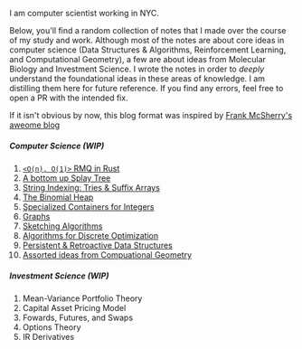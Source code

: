 I am computer scientist working in NYC. 

Below, you'll find a random collection of notes that I made over the course of my study and work. Although most of the notes are about core ideas in computer science (Data Structures & Algorithms, Reinforcement Learning, and Computational Geometry), a few are about ideas from Molecular Biology and Investment Science.  I wrote the notes in order to _deeply_ understand the foundational ideas in these areas of knowledge. I am distilling them here for future reference. If you find any errors, feel free to open a PR with the intended fix.

If it isn't obvious by now, this blog format was inspired by [Frank McSherry's aweome blog](https://github.com/frankmcsherry/blog)

##### Computer Science (WIP)
1. [`<O(n), O(1)>` RMQ in Rust](https://github.com/jlikhuva/blog/blob/main/posts/rmq.md)
2. [A bottom up Splay Tree](https://github.com/jlikhuva/blog/blob/main/posts/splay.md)
3. [String Indexing: Tries & Suffix Arrays](https://github.com/jlikhuva/blog/blob/main/posts/string_indexing.md)
4. [The Binomial Heap](https://github.com/jlikhuva/blog/blob/main/posts/binomial.md)
5. [Specialized Containers for Integers](https://github.com/jlikhuva/blog/blob/main/posts/integer.md)
6. [Graphs](https://github.com/jlikhuva/blog/blob/main/posts/graphs.md)
7. [Sketching Algorithms](https://github.com/jlikhuva/blog/blob/main/posts/sketching.md)
8. [Algorithms for Discrete Optimization](https://github.com/jlikhuva/blog/blob/main/posts/optimization.md)
9. [Persistent & Retroactive Data Structures](https://github.com/jlikhuva/blog/blob/main/posts/splay.md)
10. [Assorted ideas from Compuational Geometry](https://github.com/jlikhuva/blog/blob/main/posts/comp_geom.md)

#####  Investment Science (WIP)
1. Mean-Variance Portfolio Theory
1. Capital Asset Pricing Model
2. Fowards, Futures, and Swaps
3. Options Theory
4. IR Derivatives
